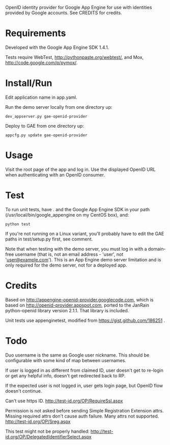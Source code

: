 OpenID identity provider for Google App Engine for use with identities
provided by Google accounts.  See CREDITS for credits.

# Requirements

Developed with the Google App Engine SDK 1.4.1.

Tests require WebTest, http://pythonpaste.org/webtest/, and Mox,
http://code.google.com/p/pymox/.

# Install/Run

Edit application name in app.yaml.

Run the demo server locally from one directory up:

    dev_appserver.py gae-openid-provider

Deploy to GAE from one directory up:

    appcfg.py update gae-openid-provider 

# Usage

Visit the root page of the app and log in.  Use the displayed OpenID URL when
authenticating with an OpenID consumer.

# Test

To run unit tests, have . and the Google App Engine SDK in your path
(/usr/local/bin/google_appengine on my CentOS box), and:

    python test

If you're not running on a Linux variant, you'll probably have to edit the
GAE paths in test/setup.py first, see comment.

Note that when testing with the demo server, you must log in with a
domain-free username (that is, not an email address - 'user', not
'user@example.com').  This is an App Engine demo server limitation and is 
only required for the demo server, not for a deployed app.

# Credits

Based on http://appengine-openid-provider.googlecode.com, which is
based on http://openid-provider.appspot.com, ported to the JanRain
python-openid library version 2.1.1.  That library is included.

Unit tests use appenginetest, modified from
https://gist.github.com/186251 .

# Todo

Duo username is the same as Google user nickname.  This should be configurable
with some kind of map between usernames.

If user is logged in as different from claimed ID, user doesn't get to re-login
or get any helpful info, doesn't get redirected back to RP.

If the expected user is not logged in, user gets login page, but OpenID flow
doesn't continue.

Can't use https ID.
http://test-id.org/OP/RequireSsl.aspx

Permission is not asked before sending Simple Registration Extension
attrs.  Missing required attrs don't cause auth failure.  Many attrs
not supported.
http://test-id.org/OP/Sreg.aspx

This test might not be properly handled:
http://test-id.org/OP/DelegatedIdentifierSelect.aspx
